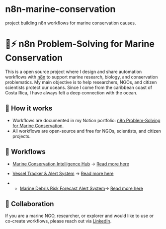 # n8n-marine-conservation
project building n8n workflows for marine conservation causes.

# 🌊⚡ n8n Problem-Solving for Marine Conservation

This is a open source project where I design and share automation workflows with [n8n](https://n8n.io) to support marine research, biology, and conservation problematics. My main objective is to help researchers, NGOs, and citizen scientists protect our oceans. Since I come from the caribbean coast of Costa Rica, I have always felt a deep connection with the ocean. 

## 📌 How it works

- Workflows are documented in my Notion portfolio: [n8n Problem-Solving for Marine Conservation](https://pointed-humor-a2b.notion.site/n8n-Problem-Solving-for-Marine-Conservation-256dbac1bda680e58482dda66725f87a).
- All workflows are open-source and free for NGOs, scientists, and citizen projects.

## 🚀 Workflows

- [Marine Conservation Intelligence Hub](https://github.com/joaogcoward/n8n-marine-conservation/blob/main/workflows/Marine%20Conservation%20Intelligence%20Hub.json) → [Read more here](https://github.com/joaogcoward/n8n-marine-conservation/blob/328166d3bb8492dd982edc3ed238a8c8c0f2bdd7/workflows/%20Marine%20Conservation%20Intelligence%20Hub.md)
  
- [Vessel Tracker & Alert System](https://github.com/joaogcoward/n8n-marine-conservation/blob/50aff3ce03e707742fc8ba5b806b4efdaa7b4641/workflows/Vessel%20Tracker%20%26%20Alert%20System.json) → [Read more here](https://github.com/joaogcoward/n8n-marine-conservation/blob/328166d3bb8492dd982edc3ed238a8c8c0f2bdd7/workflows/Vessel%20Tracker%20%26%20Alert%20System.md)

- - [Marine Debris Risk Forecast Alert System](https://github.com/joaogcoward/n8n-marine-conservation/blob/main/workflows/Marine%20Debris%20Risk%20Forecast%20Alert%20System.json)→ [Read more here](https://github.com/joaogcoward/n8n-marine-conservation/blob/main/workflows/Marine%20Debris%20Risk%20Forecast%20Alert%20System.md)



## 🤝 Collaboration
If you are a marine NGO, researcher, or explorer and would like to use or co-create workflows, please reach out via [LinkedIn](https://www.linkedin.com/in/joaogudicow/).
